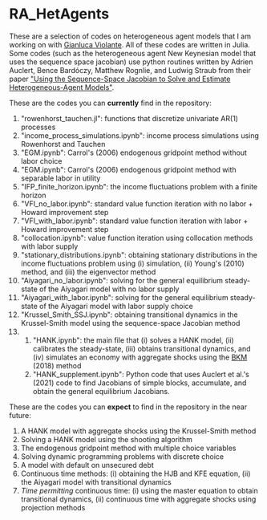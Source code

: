 # RA_HetAgents

These are a selection of codes on heterogeneous agent models that I am working on with [Gianluca Violante](https://sites.google.com/a/princeton.edu/glviolante/). All of these codes are written in Julia. Some codes (such as the heterogeneous agent New Keynesian model that uses the sequence space jacobian) use python routines written by Adrien Auclert, Bence Bardóczy, Matthew Rognlie, and Ludwig Straub from their paper ["Using the Sequence-Space Jacobian to Solve and Estimate Heterogeneous-Agent Models"](https://scholar.harvard.edu/files/straub/files/sequence_space_jacobian.pdf).

These are the codes you can **currently** find in the repository:

1. "rowenhorst_tauchen.jl": functions that discretize univariate AR(1) processes
2. "income_process_simulations.ipynb": income process simulations using Rowenhorst and Tauchen
3. "EGM.ipynb": Carrol's (2006) endogenous gridpoint method without labor choice
4. "EGM.ipynb": Carrol's (2006) endogenous gridpoint method with separable labor in utility
5. "IFP_finite_horizon.ipynb": the income fluctuations problem with a finite horizon
6. "VFI_no_labor.ipynb": standard value function iteration with no labor + Howard improvement step
7. "VFI_with_labor.ipynb": standard value function iteration with labor + Howard improvement step
8. "collocation.ipynb": value function iteration using collocation methods with labor supply
9. "stationary_distributions.ipynb": obtaining stationary distributions in the income fluctuations problem using (i) simulation, (ii) Young's (2010) method, and (iii) the eigenvector method
10. "Aiyagari_no_labor.ipynb": solving for the general equilibrium steady-state of the Aiyagari model with no labor supply
12. "Aiyagari_with_labor.ipynb": solving for the general equilibrium steady-state of the Aiyagari model with labor supply choice
13. "Krussel_Smith_SSJ.ipynb": obtaining transitional dynamics in the Krussel-Smith model using the sequence-space Jacobian method
14. 1.  "HANK.ipynb": the main file that (i) solves a HANK model, (ii) calibrates the steady-state, (iii) obtains transitional dynamics, and (iv) simulates an economy with aggregate shocks using the [BKM](https://ideas.repec.org/a/eee/dyncon/v89y2018icp68-92.html) (2018) method
    2. "HANK_supplement.ipynb": Python code that uses Auclert et al.'s (2021) code to find Jacobians of simple blocks, accumulate, and obtain the general equilibrium Jacobians.

These are the codes you can **expect** to find in the repository in the near future:

1. A HANK model with aggregate shocks using the Krussel-Smith method
2. Solving a HANK model using the shooting algorithm
3. The endogenous gridpoint method with multiple choice variables
4. Solving dynamic programming problems with discrete choice
5. A model with default on unsecured debt
6. Continuous time methods: (i) obtaining the HJB and KFE equation, (ii) the Aiyagari model with transitional dynamics
7. *Time permitting* continuous time: (i) using the master equation to obtain transitional dynamics, (ii) continuous time with aggregate shocks using projection methods
